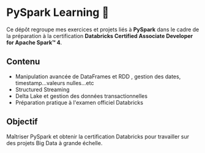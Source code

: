 # PySpark Learning 🚀

Ce dépôt regroupe mes exercices et projets liés à **PySpark** dans le cadre de la préparation à la certification **Databricks Certified Associate Developer for Apache Spark™ 4**.

## Contenu
- Manipulation avancée de DataFrames et RDD , gestion des dates, timestamp...valeurs nulles...etc
- Structured Streaming
- Delta Lake et gestion des données transactionnelles
- Préparation pratique à l'examen officiel Databricks

## Objectif
Maîtriser PySpark et obtenir la certification Databricks pour travailler sur des projets Big Data à grande échelle.
